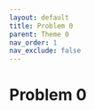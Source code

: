 ```yaml
---
layout: default
title: Problem 0
parent: Theme 0
nav_order: 1
nav_exclude: false
---
```

# Problem 0